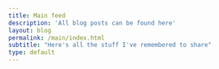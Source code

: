 ```yaml
---
title: Main feed
description: 'All blog posts can be found here'
layout: blog
permalink: /main/index.html
subtitle: "Here's all the stuff I've remembered to share"
type: default
---
```

